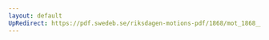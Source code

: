 ```yaml
---
layout: default
UpRedirect: https://pdf.swedeb.se/riksdagen-motions-pdf/1868/mot_1868__ak__00117.pdf
---
```


